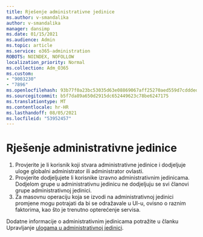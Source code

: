 ```yaml
---
title: Rješenje administrativne jedinice
ms.author: v-smandalika
author: v-smandalika
manager: dansimp
ms.date: 01/15/2021
ms.audience: Admin
ms.topic: article
ms.service: o365-administration
ROBOTS: NOINDEX, NOFOLLOW
localization_priority: Normal
ms.collection: Adm_O365
ms.custom:
- "9003230"
- "7896"
ms.openlocfilehash: 93b77f0a23bc53035d63e08869067aff25270aed559d7cddded04aaa92285302
ms.sourcegitcommit: b5f7da89a650d2915dc652449623c78be6247175
ms.translationtype: MT
ms.contentlocale: hr-HR
ms.lasthandoff: 08/05/2021
ms.locfileid: "53952457"
---
```

# <a name="administrative-unit-solution"></a>Rješenje administrativne jedinice

1. Provjerite je li korisnik koji stvara administrativne jedinice i dodjeljuje uloge globalni administrator ili administrator ovlasti.
2. Provjerite dodjeljujete li korisnike izravno administrativnim jedinicama. Dodjelom grupe u administrativnu jedinicu ne dodjeljuju se svi članovi grupe administrativnoj jedinici.
3. Za masovnu operaciju koja se izvodi na administrativnoj jedinici promjene mogu potrajati da bi se odražavale u UI-u, ovisno o raznim faktorima, kao što je trenutno opterećenje servisa.

Dodatne informacije o administrativnim jedinicama potražite u članku Upravljanje [ulogama u administrativnoj jedinici](https://docs.microsoft.com/azure/active-directory/roles/administrative-units).
